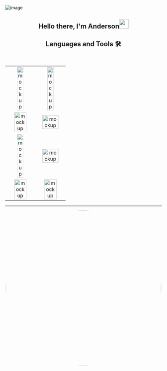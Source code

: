 
![image](https://user-images.githubusercontent.com/94204560/220785235-e1717e2e-7468-47e7-bf67-42803da4319e.png)


<div align="center">
<h2> Hello there, I'm Anderson<img src="https://raw.githubusercontent.com/aemmadi/aemmadi/master/wave.gif" width="30"/> </h2>
</div>

<div align="center">
  <h2>  Languages and Tools 🛠️</h2>
</div>

 </br>


<table>

  <tr align="center">
     <td><img src="https://user-images.githubusercontent.com/94204560/220774325-18eea7f8-b4d4-4e21-ac73-444b1f39263e.png" alt="mockup" width="50%"/></td>
    <td><img src="https://user-images.githubusercontent.com/94204560/220775443-b7fd445d-0922-4f49-8937-c8d7654ee5d6.png" alt="mockup" width="50%"/></td>
 </tr>
  
 <tr align="center">
    <td><img src="https://user-images.githubusercontent.com/94204560/220776450-06c5d213-f5fc-4415-8036-174e8c1501c6.png" alt="mockup" width="70%"/></td>
    <td><img src="https://user-images.githubusercontent.com/94204560/220776744-bf407025-13e5-463b-98dc-0c42d7e497c9.png" alt="mockup" width="80%"/></td>
  </tr>
    <tr align="center">
     <td><img src="https://user-images.githubusercontent.com/94204560/220778698-043fb22d-5f9f-4195-86a5-8a1abdc7e237.png" alt="mockup" width="50%"/></td>
    <td><img src="https://user-images.githubusercontent.com/94204560/220781285-7376b131-295f-470f-8080-604b847a05eb.png" alt="mockup" width="80%"/></td>
 </tr>
    <tr align="center">
     <td><img src="https://user-images.githubusercontent.com/94204560/220782753-e4dab9bb-99e0-431f-aa87-4981b958c95b.png" alt="mockup" width="70%"/></td>
    <td><img src="https://user-images.githubusercontent.com/94204560/220784329-e0db9233-b92d-4cb5-b8f7-1e6f85c62456.png" alt="mockup" width="70%"/></td>
 </tr>
</table>


 
 ---
 <div align="center">
  <kbd>
    <img src="https://user-images.githubusercontent.com/94204560/220208543-a7a8c3aa-4a70-48a4-b2a1-01b3449cb0a6.gif" height="auto" width="500" style="border-radius:50%">
  </kbd>
  
</div>







